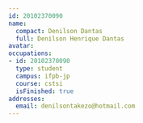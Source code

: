 ```yaml
---
id: 20102370090
name:
  compact: Denilson Dantas
  full: Denilson Henrique Dantas
avatar:
occupations:
- id: 20102370090
  type: student
  campus: ifpb-jp
  course: cstsi
  isFinished: true
addresses:
  email: denilsontakezo@hotmail.com
---
```

